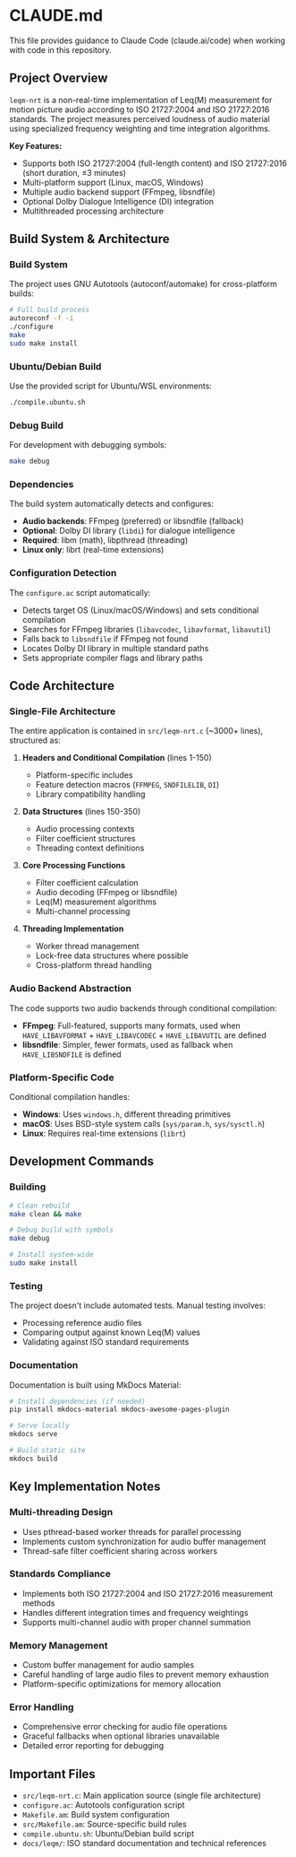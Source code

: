 # CLAUDE.md

This file provides guidance to Claude Code (claude.ai/code) when working with code in this repository.

## Project Overview

`leqm-nrt` is a non-real-time implementation of Leq(M) measurement for motion picture audio according to ISO 21727:2004 and ISO 21727:2016 standards. The project measures perceived loudness of audio material using specialized frequency weighting and time integration algorithms.

**Key Features:**
- Supports both ISO 21727:2004 (full-length content) and ISO 21727:2016 (short duration, ≤3 minutes)
- Multi-platform support (Linux, macOS, Windows)
- Multiple audio backend support (FFmpeg, libsndfile)
- Optional Dolby Dialogue Intelligence (DI) integration
- Multithreaded processing architecture

## Build System & Architecture

### Build System
The project uses GNU Autotools (autoconf/automake) for cross-platform builds:

```bash
# Full build process
autoreconf -f -i
./configure
make
sudo make install
```

### Ubuntu/Debian Build
Use the provided script for Ubuntu/WSL environments:
```bash
./compile.ubuntu.sh
```

### Debug Build
For development with debugging symbols:
```bash
make debug
```

### Dependencies
The build system automatically detects and configures:
- **Audio backends**: FFmpeg (preferred) or libsndfile (fallback)
- **Optional**: Dolby DI library (`libdi`) for dialogue intelligence
- **Required**: libm (math), libpthread (threading)
- **Linux only**: librt (real-time extensions)

### Configuration Detection
The `configure.ac` script automatically:
- Detects target OS (Linux/macOS/Windows) and sets conditional compilation
- Searches for FFmpeg libraries (`libavcodec`, `libavformat`, `libavutil`)
- Falls back to `libsndfile` if FFmpeg not found
- Locates Dolby DI library in multiple standard paths
- Sets appropriate compiler flags and library paths

## Code Architecture

### Single-File Architecture
The entire application is contained in `src/leqm-nrt.c` (~3000+ lines), structured as:

1. **Headers and Conditional Compilation** (lines 1-150)
   - Platform-specific includes
   - Feature detection macros (`FFMPEG`, `SNDFILELIB`, `DI`)
   - Library compatibility handling

2. **Data Structures** (lines 150-350)
   - Audio processing contexts
   - Filter coefficient structures
   - Threading context definitions

3. **Core Processing Functions**
   - Filter coefficient calculation
   - Audio decoding (FFmpeg or libsndfile)
   - Leq(M) measurement algorithms
   - Multi-channel processing

4. **Threading Implementation**
   - Worker thread management
   - Lock-free data structures where possible
   - Cross-platform thread handling

### Audio Backend Abstraction
The code supports two audio backends through conditional compilation:
- **FFmpeg**: Full-featured, supports many formats, used when `HAVE_LIBAVFORMAT` + `HAVE_LIBAVCODEC` + `HAVE_LIBAVUTIL` are defined
- **libsndfile**: Simpler, fewer formats, used as fallback when `HAVE_LIBSNDFILE` is defined

### Platform-Specific Code
Conditional compilation handles:
- **Windows**: Uses `windows.h`, different threading primitives
- **macOS**: Uses BSD-style system calls (`sys/param.h`, `sys/sysctl.h`)
- **Linux**: Requires real-time extensions (`librt`)

## Development Commands

### Building
```bash
# Clean rebuild
make clean && make

# Debug build with symbols
make debug

# Install system-wide
sudo make install
```

### Testing
The project doesn't include automated tests. Manual testing involves:
- Processing reference audio files
- Comparing output against known Leq(M) values
- Validating against ISO standard requirements

### Documentation
Documentation is built using MkDocs Material:
```bash
# Install dependencies (if needed)
pip install mkdocs-material mkdocs-awesome-pages-plugin

# Serve locally
mkdocs serve

# Build static site
mkdocs build
```

## Key Implementation Notes

### Multi-threading Design
- Uses pthread-based worker threads for parallel processing
- Implements custom synchronization for audio buffer management
- Thread-safe filter coefficient sharing across workers

### Standards Compliance
- Implements both ISO 21727:2004 and ISO 21727:2016 measurement methods
- Handles different integration times and frequency weightings
- Supports multi-channel audio with proper channel summation

### Memory Management
- Custom buffer management for audio samples
- Careful handling of large audio files to prevent memory exhaustion
- Platform-specific optimizations for memory allocation

### Error Handling
- Comprehensive error checking for audio file operations
- Graceful fallbacks when optional libraries unavailable
- Detailed error reporting for debugging

## Important Files

- `src/leqm-nrt.c`: Main application source (single file architecture)
- `configure.ac`: Autotools configuration script
- `Makefile.am`: Build system configuration
- `src/Makefile.am`: Source-specific build rules
- `compile.ubuntu.sh`: Ubuntu/Debian build script
- `docs/leqm/`: ISO standard documentation and technical references